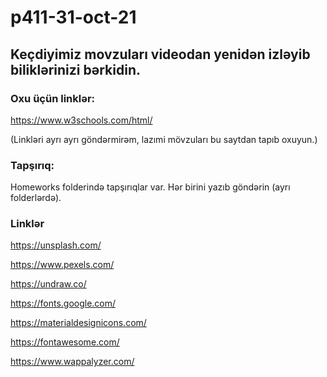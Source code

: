 # p411-31-oct-21

## Keçdiyimiz movzuları videodan yenidən izləyib biliklərinizi bərkidin.

### Oxu üçün linklər:

https://www.w3schools.com/html/ 

(Linkləri ayrı ayrı göndərmirəm, lazımi mövzuları bu saytdan tapıb oxuyun.)

### Tapşırıq: 

Homeworks folderində tapşırıqlar var. Hər birini yazıb göndərin (ayrı folderlərdə).

### Linklər

https://unsplash.com/

https://www.pexels.com/

https://undraw.co/

https://fonts.google.com/

https://materialdesignicons.com/

https://fontawesome.com/

https://www.wappalyzer.com/